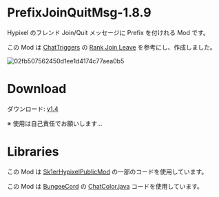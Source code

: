 # PrefixJoinQuitMsg-1.8.9
Hypixel のフレンド Join/Quit メッセージに Prefix を付けれる Mod です。

この Mod は <a href="https://www.chattriggers.com/">ChatTriggers<a/> の <a href="https://www.chattriggers.com/old/imports/RankJoinLeave">Rank Join Leave<a/> を参考にし、作成しました。
  
<img src="https://t.gyazo.com/teams/omn/02fb507562450d1ee1d4174c77aea0b5.png" alt="02fb507562450d1ee1d4174c77aea0b5" title="02fb507562450d1ee1d4174c77aea0b5">

# Download

ダウンロード: <a href="https://github.com/SimplyRin/PrefixJoinQuitMsg-1.8.9/releases/download/1.4/PrefixJoinQuitMsg-1.4.jar">v1.4<a/> 

※ 使用は自己責任でお願いします...

# Libraries

この Mod は <a href="https://github.com/Sk1er/Sk1erHypixelPublicMod">Sk1erHypixelPublicMod<a/> の一部のコードを使用しています。

この Mod は <a href="https://github.com/SpigotMC/BungeeCord">BungeeCord<a/> の <a href="https://github.com/SpigotMC/BungeeCord/blob/master/chat/src/main/java/net/md_5/bungee/api/ChatColor.java">ChatColor.java<a/> コードを使用しています。
